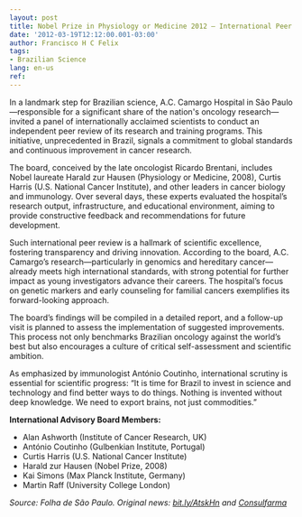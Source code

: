 ```yaml
---
layout: post
title: Nobel Prize in Physiology or Medicine 2012 – International Peer Review Elevates Brazilian Cancer Research
date: '2012-03-19T12:12:00.001-03:00'
author: Francisco H C Felix
tags:
- Brazilian Science
lang: en-us
ref:
---
```


In a landmark step for Brazilian science, A.C. Camargo Hospital in São Paulo—responsible for a significant share of the nation's oncology research—invited a panel of internationally acclaimed scientists to conduct an independent peer review of its research and training programs. This initiative, unprecedented in Brazil, signals a commitment to global standards and continuous improvement in cancer research.

The board, conceived by the late oncologist Ricardo Brentani, includes Nobel laureate Harald zur Hausen (Physiology or Medicine, 2008), Curtis Harris (U.S. National Cancer Institute), and other leaders in cancer biology and immunology. Over several days, these experts evaluated the hospital’s research output, infrastructure, and educational environment, aiming to provide constructive feedback and recommendations for future development.

Such international peer review is a hallmark of scientific excellence, fostering transparency and driving innovation. According to the board, A.C. Camargo’s research—particularly in genomics and hereditary cancer—already meets high international standards, with strong potential for further impact as young investigators advance their careers. The hospital’s focus on genetic markers and early counseling for familial cancers exemplifies its forward-looking approach.

The board’s findings will be compiled in a detailed report, and a follow-up visit is planned to assess the implementation of suggested improvements. This process not only benchmarks Brazilian oncology against the world’s best but also encourages a culture of critical self-assessment and scientific ambition.

As emphasized by immunologist António Coutinho, international scrutiny is essential for scientific progress: “It is time for Brazil to invest in science and technology and find better ways to do things. Nothing is invented without deep knowledge. We need to export brains, not just commodities.”

**International Advisory Board Members:**

- Alan Ashworth (Institute of Cancer Research, UK)
- António Coutinho (Gulbenkian Institute, Portugal)
- Curtis Harris (U.S. National Cancer Institute)
- Harald zur Hausen (Nobel Prize, 2008)
- Kai Simons (Max Planck Institute, Germany)
- Martin Raff (University College London)

*Source: Folha de São Paulo. Original news: [bit.ly/AtskHn](https://bit.ly/AtskHn) and [Consulfarma](https://www.consulfarma.com/detalhes_noticias.php?id=133721#.T2dLaaEwTfE.blogger)*
